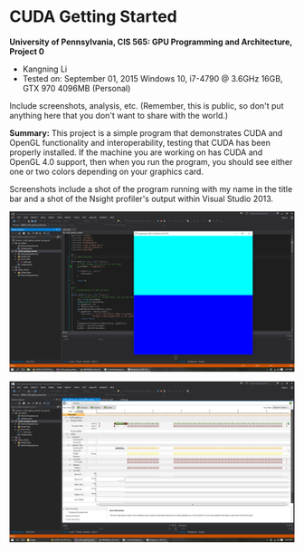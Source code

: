 CUDA Getting Started
====================

**University of Pennsylvania, CIS 565: GPU Programming and Architecture, Project 0**

* Kangning Li
* Tested on: September 01, 2015 Windows 10, i7-4790 @ 3.6GHz 16GB, GTX 970 4096MB (Personal)

Include screenshots, analysis, etc. (Remember, this is public, so don't put
anything here that you don't want to share with the world.)

**Summary:** This project is a simple program that demonstrates CUDA and OpenGL functionality
and interoperability, testing that CUDA has been properly installed. If the
machine you are working on has CUDA and OpenGL 4.0 support, then when you run
the program, you should see either one or two colors depending on your
graphics card.

Screenshots include a shot of the program running with my name in the title bar and a shot of the Nsight profiler's output within Visual Studio 2013.

![](images/Screenshot_1.png)

![](images/Screenshot_2.png)
